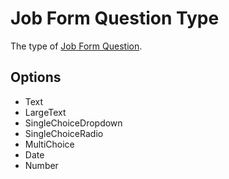 # Job Form Question Type <Badge text="string" vertical="middle" />
The type of [Job Form Question](./np-question).

## Options
* Text
* LargeText
* SingleChoiceDropdown
* SingleChoiceRadio
* MultiChoice
* Date
* Number